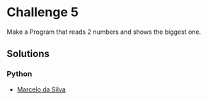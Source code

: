 # Challenge 5

Make a Program that reads 2 numbers and shows the biggest one.

## Solutions
### Python 
* [Marcelo da Silva](https://github.com/)

